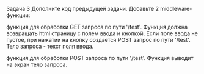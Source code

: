 Задача 3 Дополните код предыдущей задачи. Добавьте 2 middleware-функции:

функция для обработки GET запроса по пути '/test'. Функция должна возвращать html страницу с полем ввода и кнопкой. Если поле ввода не пустое, при нажатии на кнопку создается POST запрос по пути '/test'. Тело запроса - текст поля ввода.

функция для обработки POST запроса по пути '/test'. Функция выводит на экран тело запроса.